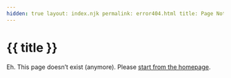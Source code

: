```yaml
---
hidden: true layout: index.njk permalink: error404.html title: Page Not Found
---
```

# {{ title }}

Eh. This page doesn’t exist (anymore). Please [start from the homepage](/).